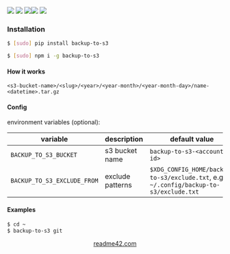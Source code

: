 <!--
https://readme42.com
-->



[![](https://img.shields.io/badge/OS-Unix-blue.svg?longCache=True)]()
[![](https://img.shields.io/pypi/v/backup-to-s3.svg?maxAge=3600)](https://pypi.org/project/backup-to-s3/)
[![](https://img.shields.io/npm/v/backup-to-s3.svg?maxAge=3600)](https://www.npmjs.com/package/backup-to-s3)[![](https://img.shields.io/badge/License-Unlicense-blue.svg?longCache=True)](https://unlicense.org/)
[![](https://github.com/andrewp-as-is/backup-to-s3/workflows/tests42/badge.svg)](https://github.com/andrewp-as-is/backup-to-s3/actions)

### Installation
```bash
$ [sudo] pip install backup-to-s3
```

```bash
$ [sudo] npm i -g backup-to-s3
```

#### How it works
```
<s3-bucket-name>/<slug>/<year>/<year-month>/<year-month-day>/name-<datetime>.tar.gz
```

#### Config
environment variables (optional):

variable|description|default value
-|-|-
`BACKUP_TO_S3_BUCKET`|s3 bucket name| `backup-to-s3-<account-id>`
`BACKUP_TO_S3_EXCLUDE_FROM`|exclude patterns|`$XDG_CONFIG_HOME/backup-to-s3/exclude.txt`, e.g. `~/.config/backup-to-s3/exclude.txt`

#### Examples
```bash
$ cd ~
$ backup-to-s3 git
```

<p align="center">
    <a href="https://readme42.com/">readme42.com</a>
</p>